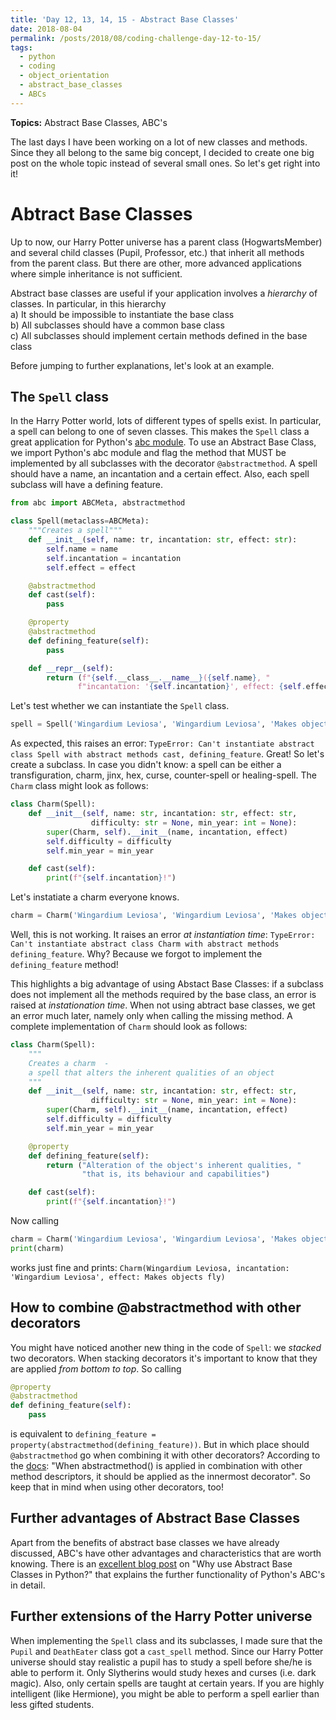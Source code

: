 ```yaml
---
title: 'Day 12, 13, 14, 15 - Abstract Base Classes'
date: 2018-08-04
permalink: /posts/2018/08/coding-challenge-day-12-to-15/
tags:
  - python
  - coding
  - object_orientation
  - abstract_base_classes
  - ABCs
---
```


**Topics:** Abstract Base Classes, ABC's

The last days I have been working on a lot of new classes and methods. Since they all belong to the same big concept, I decided to create one big post on the whole topic instead of several small ones. So let's get right into it!

# Abtract Base Classes

Up to now, our Harry Potter universe has a parent class (HogwartsMember) and several child classes (Pupil, Professor, etc.) that inherit all methods from the parent class. But there are other, more advanced applications where simple inheritance is not sufficient.     
     
Abstract base classes are useful if your application involves a *hierarchy* of classes. In particular, in this hierarchy    
a) It should be impossible to instantiate the base class   
b) All subclasses should have a common base class    
c) All subclasses should implement certain methods defined in the base class    
   
Before jumping to further explanations, let's look at an example.   
   
## The ```Spell``` class
   
In the Harry Potter world, lots of different types of spells exist. In particular, a spell can belong to one of seven classes. This makes the ```Spell``` class a great application for Python's [abc module](https://docs.python.org/3/library/abc.html). To use an Abstract Base Class, we import Python's abc module and flag the method that MUST be implemented by all subclasses with the decorator ```@abstractmethod```. A spell should have a name, an incantation and a certain effect. Also, each spell subclass will have a defining feature.
   
```python
from abc import ABCMeta, abstractmethod

class Spell(metaclass=ABCMeta):
    """Creates a spell"""
    def __init__(self, name: tr, incantation: str, effect: str):
        self.name = name
        self.incantation = incantation
        self.effect = effect

    @abstractmethod
    def cast(self):
        pass

    @property
    @abstractmethod
    def defining_feature(self):
        pass

    def __repr__(self):
        return (f"{self.__class__.__name__}({self.name}, "
               f"incantation: '{self.incantation}', effect: {self.effect})")
```

Let's test whether we can instantiate the ```Spell``` class.

```python
spell = Spell('Wingardium Leviosa', 'Wingardium Leviosa', 'Makes objects fly')
```

As expected, this raises an error: ```TypeError: Can't instantiate abstract class Spell with abstract methods cast, defining_feature```. Great! So let's create a subclass. In case you didn't know: a spell can be either a transfiguration, charm, jinx, hex, curse, counter-spell or healing-spell. The ```Charm``` class might look as follows:

```python
class Charm(Spell):
    def __init__(self, name: str, incantation: str, effect: str,
                  difficulty: str = None, min_year: int = None):
        super(Charm, self).__init__(name, incantation, effect)
        self.difficulty = difficulty
        self.min_year = min_year

    def cast(self):
        print(f"{self.incantation}!")
```

Let's instatiate a charm everyone knows.

```python
charm = Charm('Wingardium Leviosa', 'Wingardium Leviosa', 'Makes objects fly', 'simple')
```

Well, this is not working. It raises an error *at instantiation time*: ```TypeError: Can't instantiate abstract class Charm with abstract methods defining_feature```. Why? Because we forgot to implement the ```defining_feature``` method!   
      
This highlights a big advantage of using Abstact Base Classes: if a subclass does not implement all the methods required by the base class, an error is raised at *instationation time*. When not using abtract base classes, we get an error much later, namely only when calling the missing method. A complete implementation of ```Charm``` should look as follows:

```python
class Charm(Spell):
    """
    Creates a charm  -
    a spell that alters the inherent qualities of an object
    """
    def __init__(self, name: str, incantation: str, effect: str,
                  difficulty: str = None, min_year: int = None):
        super(Charm, self).__init__(name, incantation, effect)
        self.difficulty = difficulty
        self.min_year = min_year

    @property
    def defining_feature(self):
        return ("Alteration of the object's inherent qualities, "
                "that is, its behaviour and capabilities")

    def cast(self):
        print(f"{self.incantation}!")
```

Now calling 

```python
charm = Charm('Wingardium Leviosa', 'Wingardium Leviosa', 'Makes objects fly', 'simple')
print(charm)
```

works just fine and prints: ```Charm(Wingardium Leviosa, incantation: 'Wingardium Leviosa', effect: Makes objects fly)```


## How to combine @abstractmethod with other decorators

You might have noticed another new thing in the code of ```Spell```: we *stacked* two decorators. When stacking decorators it's important to know that they are applied *from bottom to top*. So calling

```python
@property
@abstractmethod
def defining_feature(self):
    pass
```

is equivalent to ```defining_feature = property(abstractmethod(defining_feature))```. But in which place should ```@abstractmethod``` go when combining it with other decorators? According to the [docs](https://docs.python.org/3/library/abc.html): "When abstractmethod() is applied in combination with other method descriptors, it should be applied as the innermost decorator". So keep that in mind when using other decorators, too!

## Further advantages of Abstract Base Classes

Apart from the benefits of abstract base classes we have already discussed, ABC's have other advantages and characteristics that are worth knowing. There is an [excellent blog post](https://stackoverflow.com/questions/3570796/why-use-abstract-base-classes-in-python) on "Why use Abstract Base Classes in Python?" that explains the further functionality of Python's ABC's in detail. 


## Further extensions of the Harry Potter universe

When implementing the ```Spell``` class and its subclasses, I made sure that the ```Pupil``` and ```DeathEater``` class got a ```cast_spell``` method. Since our Harry Potter universe should stay realistic a pupil has to study a spell before she/he is able to perform it. Only Slytherins would study hexes and curses (i.e. dark magic). Also, only certain spells are taught at certain years. If you are highly intelligent (like Hermione), you might be able to perform a spell earlier than less gifted students.


